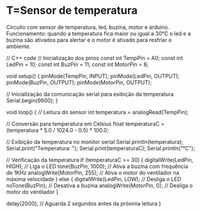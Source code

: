 <!DOCTYPE html>
<html>
<head>
<title>Circuito Simples</title>
</head>
<body>

<h1>T=Sensor de temperatura</h1>
<p>Circuito com sensor de temperatura, led, buzina, motor e arduino. Funcionamento: quando a temperatura fica maior ou igual a 30°C o led e a buzina são ativados para alertar e o motor é ativado para resfriar o ambiente.</p>

// C++ code
// Inicialização dos pinos 
const int TempPin = A0;
const int LedPin = 10;
const int BuzPin = 11;
const int MotorPin = 8;

void setup() {
  pinMode(TempPin, INPUT);
  pinMode(LedPin, OUTPUT);
  pinMode(BuzPin, OUTPUT);
  pinMode(MotorPin, OUTPUT);

// Inicialização da comunicação serial para exibição da temperatura
  Serial.begin(9600);
}

void loop() {
// Leitura do sensor
  int temperatura = analogRead(TempPin);

// Conversão para temperatura em Celsius
  float temperaturaC = (temperatura * 5.0 / 1024.0 - 0.5) * 100.0;

// Exibição da temperatura no monitor serial
  Serial.println(temperatura);
  Serial.print("Temperatura: ");
  Serial.print(temperaturaC);
  Serial.println("°C");

// Verificação da temperatura 
  if (temperaturaC >= 30) {
    digitalWrite(LedPin, HIGH); // Liga o LED
    tone(BuzPin, 1000); // Ativa a buzina com frequência de 1KHz
    analogWrite(MotorPin, 255); // Ativa o motor do ventilador na máxima velocidade
  } else {
    digitalWrite(LedPin, LOW); // Desliga o LED
    noTone(BuzPin); // Desativa a buzina
    analogWrite(MotorPin, 0); // Desliga o motor do ventilador
  }

  delay(2000); // Aguarda 2 segundos antes da próxima leitura
}

</body>
</html>
